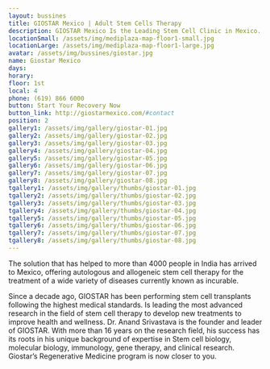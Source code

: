 ```yaml
---
layout: bussines
title: GIOSTAR Mexico | Adult Stem Cells Therapy
description: GIOSTAR Mexico Is the Leading Stem Cell Clinic in Mexico. Adult Stem Cells Therapy for Diabetes, Arthritis, Lupus, MS, and More. Start Your Recovery Now.
locationSmall: /assets/img/mediplaza-map-floor1-small.jpg
locationLarge: /assets/img/mediplaza-map-floor1-large.jpg
avatar: /assets/img/bussines/giostar.jpg
name: Giostar Mexico
days: 
horary: 
floor: 1st
local: 4
phone: (619) 866 6000
button: Start Your Recovery Now
button_link: http://giostarmexico.com/#contact
position: 2
gallery1: /assets/img/gallery/giostar-01.jpg
gallery2: /assets/img/gallery/giostar-02.jpg
gallery3: /assets/img/gallery/giostar-03.jpg
gallery4: /assets/img/gallery/giostar-04.jpg
gallery5: /assets/img/gallery/giostar-05.jpg
gallery6: /assets/img/gallery/giostar-06.jpg
gallery7: /assets/img/gallery/giostar-07.jpg
gallery8: /assets/img/gallery/giostar-08.jpg
tgallery1: /assets/img/gallery/thumbs/giostar-01.jpg
tgallery2: /assets/img/gallery/thumbs/giostar-02.jpg
tgallery3: /assets/img/gallery/thumbs/giostar-03.jpg
tgallery4: /assets/img/gallery/thumbs/giostar-04.jpg
tgallery5: /assets/img/gallery/thumbs/giostar-05.jpg
tgallery6: /assets/img/gallery/thumbs/giostar-06.jpg
tgallery7: /assets/img/gallery/thumbs/giostar-07.jpg
tgallery8: /assets/img/gallery/thumbs/giostar-08.jpg
---
```

The solution that has helped to more than 4000 people in India has arrived to Mexico, offering autologous and allogeneic stem cell therapy for the treatment of a wide variety of diseases currently known as incurable.

Since a decade ago, GIOSTAR has been performing stem cell transplants following the highest medical standards. Is leading the most advanced research in the field of stem cell therapy to develop new treatments to improve health and wellness. Dr. Anand Srivastava is the founder and leader of GIOSTAR. With more than 16 years on the research field, his success has its roots in his unique background of expertise in Stem cell biology, molecular biology, immunology, gene therapy, and clinical research. Giostar’s Regenerative Medicine program is now closer to you.